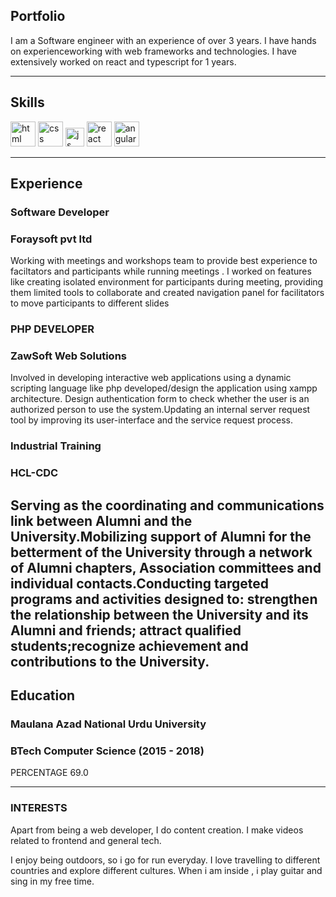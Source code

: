 ## Portfolio

I am a Software engineer with an experience of over 3 years. I have hands on experienceworking with web frameworks and technologies. I have extensively worked on react and typescript for 1 years.

---

## Skills

<p align='left'>
  <img src="https://upload.wikimedia.org/wikipedia/commons/thumb/6/61/HTML5_logo_and_wordmark.svg/2048px-HTML5_logo_and_wordmark.svg.png" alt="html" width="40" height="40">
  <img src='https://upload.wikimedia.org/wikipedia/commons/thumb/d/d5/CSS3_logo_and_wordmark.svg/1200px-CSS3_logo_and_wordmark.svg.png' alt="css" width="40" height="40">
  <img src='https://upload.wikimedia.org/wikipedia/commons/6/6a/JavaScript-logo.png' height='30' width='auto' alt="js">
   <img src="https://upload.wikimedia.org/wikipedia/commons/thumb/a/a7/React-icon.svg/1280px-React-icon.svg.png" alt="react" width="auto" height="40"/>
   <img src="https://angular.io/assets/images/logos/angular/angular.svg" alt="angular" width="40" height="40"/>
</p>

---

## Experience

### **Software Developer**
### Foraysoft pvt ltd

Working with meetings and workshops team to provide best experience to faciltators and participants while running meetings . I worked on features like creating isolated environment for participants during meeting, providing them limited tools to collaborate and created navigation panel for facilitators to move participants to different slides

### **PHP DEVELOPER**
### ZawSoft Web Solutions
Involved in developing interactive web applications using a dynamic scripting language like php developed/design the application using xampp architecture.
Design authentication form to check whether the user is an authorized person to use the system.Updating an internal server request tool by improving its user-interface and the service request process.

### **Industrial Training**
### HCL-CDC

Serving as the coordinating and communications link between Alumni and the University.Mobilizing support of Alumni for the betterment of the University through a network of Alumni chapters, Association committees and individual contacts.Conducting targeted programs and activities designed to: strengthen the relationship between the University and its Alumni and friends; attract qualified students;recognize achievement and contributions to the University.
---

## Education

### **Maulana Azad National Urdu University**
### BTech Computer Science (2015 - 2018)
PERCENTAGE 69.0

---

### INTERESTS
Apart from being a web developer, I do content creation. I make videos related to frontend and general tech.

I enjoy being outdoors, so i go for run everyday. I love travelling to different countries and explore different cultures. When i am inside , i play guitar and sing in my free time.
